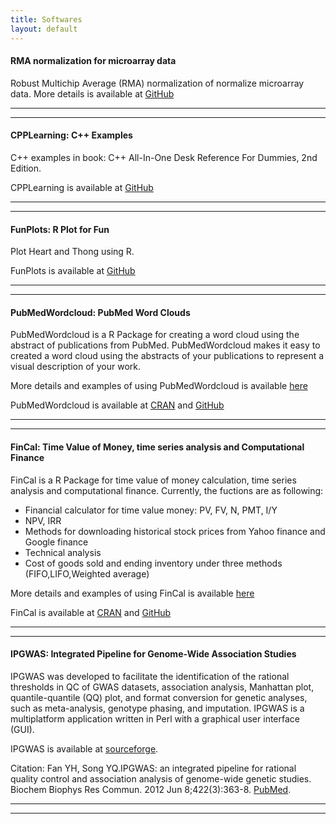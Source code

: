```yaml
---
title: Softwares
layout: default
---
```


#### RMA normalization for microarray data

Robust Multichip Average (RMA) normalization of normalize microarray data. More details is available at [GitHub](http://felixfan.github.io/GEO/)

***
***

#### CPPLearning: C++ Examples

C++ examples in book: C++ All-In-One Desk Reference For Dummies, 2nd Edition.

CPPLearning is available at [GitHub](http://felixfan.github.io/CPPLearning/)  

***
***

#### FunPlots: R Plot for Fun

Plot Heart and Thong using R. 
   
FunPlots is available at [GitHub](http://felixfan.github.io/FunPlots/)   
  
***
***

#### PubMedWordcloud: PubMed Word Clouds

PubMedWordcloud is a R Package for creating a word cloud using the abstract of publications from PubMed. PubMedWordcloud makes it easy to created a word cloud using the abstracts of your publications to represent a visual description of your work.

More details and examples of using PubMedWordcloud is available [here](http://felixfan.github.io/PubMedWordcloud/)

PubMedWordcloud is available at [CRAN](http://cran.r-project.org/web/packages/PubMedWordcloud/index.html) and [GitHub](https://github.com/felixfan/PubMedWordcloud)

***
***

#### FinCal: Time Value of Money, time series analysis and Computational Finance

FinCal is a R Package for time value of money calculation, time series analysis and computational finance. Currently, the fuctions are as following:

* Financial calculator for time value money: PV, FV, N, PMT, I/Y
* NPV, IRR
* Methods for downloading historical stock prices from Yahoo finance and Google finance
* Technical analysis
* Cost of goods sold and ending inventory under three methods (FIFO,LIFO,Weighted average)

More details and examples of using FinCal is available [here](http://felixfan.github.io/FinCal/)

FinCal is available at [CRAN](http://cran.r-project.org/web/packages/FinCal/index.html) and [GitHub](https://github.com/felixfan/FinCal)

***
***

#### IPGWAS: Integrated Pipeline for Genome-Wide Association Studies

IPGWAS was developed to facilitate the identification of the rational thresholds in QC of GWAS datasets, association analysis, Manhattan plot, quantile-quantile (QQ) plot, and format conversion for genetic analyses, such as meta-analysis, genotype phasing, and imputation. IPGWAS is a multiplatform application written in Perl with a graphical user interface (GUI).  

IPGWAS is available at [sourceforge](http://sourceforge.net/projects/ipgwas/).

Citation: Fan YH, Song YQ.IPGWAS: an integrated pipeline for rational quality control and association analysis of genome-wide genetic studies. Biochem Biophys Res Commun. 2012 Jun 8;422(3):363-8. [PubMed](http://www.ncbi.nlm.nih.gov/pubmed/22564732).

***
***
